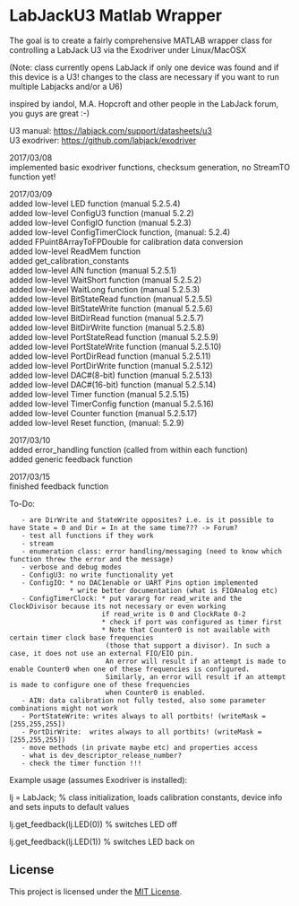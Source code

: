 # LabJackU3 Matlab Wrapper

The goal is to create a fairly comprehensive MATLAB wrapper class for controlling a LabJack U3 via the Exodriver under Linux/MacOSX  

(Note: class currently opens LabJack if only one device was found and if this device is a U3! changes to the class are necessary if you want to run multiple Labjacks and/or a U6)

inspired by iandol, M.A. Hopcroft and other people in the LabJack forum, you guys are great :-)  

U3 manual: https://labjack.com/support/datasheets/u3  
U3 exodriver: https://github.com/labjack/exodriver  

2017/03/08   
implemented basic exodriver functions, checksum generation, no StreamTO function yet!  

2017/03/09   
added low-level LED function (manual 5.2.5.4)  
added low-level ConfigU3 function (manual 5.2.2)  
added low-level ConfigIO function (manual 5.2.3)  
added low-level ConfigTimerClock function, (manual: 5.2.4)  
added FPuint8ArrayToFPDouble for calibration data conversion  
added low-level ReadMem function  
added get_calibration_constants  
added low-level AIN function (manual 5.2.5.1)  
added low-level WaitShort function (manual 5.2.5.2)  
added low-level WaitLong function (manual 5.2.5.3)  
added low-level BitStateRead function (manual 5.2.5.5)  
added low-level BitStateWrite function (manual 5.2.5.6)  
added low-level BitDirRead function (manual 5.2.5.7)  
added low-level BitDirWrite function (manual 5.2.5.8)  
added low-level PortStateRead function (manual 5.2.5.9)  
added low-level PortStateWrite function (manual 5.2.5.10)  
added low-level PortDirRead function (manual 5.2.5.11)  
added low-level PortDirWrite function (manual 5.2.5.12)  
added low-level DAC#(8-bit) function (manual 5.2.5.13)  
added low-level DAC#(16-bit) function (manual 5.2.5.14)  
added low-level Timer function (manual 5.2.5.15)  
added low-level TimerConfig function (manual 5.2.5.16)  
added low-level Counter function (manual 5.2.5.17)  
added low-level Reset function, (manual: 5.2.9)  
                
2017/03/10        
added error_handling function (called from within each function)   
added generic feedback function     
                 
2017/03/15       
finished feedback function  

To-Do:  

       - are DirWrite and StateWrite opposites? i.e. is it possible to have State = 0 and Dir = In at the same time??? -> Forum?       
       - test all functions if they work  
       - stream  
       - enumeration class: error handling/messaging (need to know which function threw the error and the message)  
       - verbose and debug modes  
       - ConfigU3: no write functionality yet  
       - ConfigIO: * no DAC1enable or UART Pins option implemented  
                   * write better documentation (what is FIOAnalog etc)  
       - ConfigTimerClock: * put vararg for read_write and the ClockDivisor because its not necessary or even working  
                           if read_write is 0 and ClockRate 0-2  
                           * check if port was configured as timer first  
                           * Note that Counter0 is not available with certain timer clock base frequencies  
                            (those that support a divisor). In such a case, it does not use an external FIO/EIO pin.  
                            An error will result if an attempt is made to enable Counter0 when one of these frequencies is configured.  
                            Similarly, an error will result if an attempt is made to configure one of these frequencies 
                            when Counter0 is enabled.                     
       - AIN: data calibration not fully tested, also some parameter combinations might not work   
       - PortStateWrite: writes always to all portbits! (writeMask = [255,255,255])  
       - PortDirWrite:  writes always to all portbits! (writeMask = [255,255,255])  
       - move methods (in private maybe etc) and properties access  
       - what is dev_descriptor_release_number?  
       - check the timer function !!!

Example usage (assumes Exodriver is installed): 
 
lj = LabJack;   % class initialization, loads calibration constants, device info and sets inputs to default values

lj.get_feedback(lj.LED(0)) % switches LED off

lj.get_feedback(lj.LED(1)) % switches LED back on


## License

This project is licensed under the [MIT License](LICENSE).
